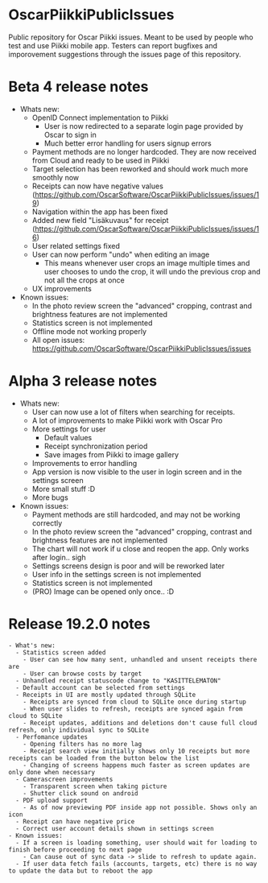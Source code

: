 # OscarPiikkiPublicIssues
Public repository for Oscar Piikki issues. Meant to be used by people who test and use Piikki mobile app. Testers can report bugfixes and imporovement suggestions through the issues page of this repository.

# Beta 4 release notes
  - Whats new:
    - OpenID Connect implementation to Piikki
      - User is now redirected to a separate login page provided by Oscar to sign in
      - Much better error handling for users signup errors
    - Payment methods are no longer hardcoded. They are now received from Cloud and ready to be used in Piikki
    - Target selection has been reworked and should work much more smoothly now
    - Receipts can now have negative values (https://github.com/OscarSoftware/OscarPiikkiPublicIssues/issues/19)
    - Navigation within the app has been fixed
    - Added new field "Lisäkuvaus" for receipt (https://github.com/OscarSoftware/OscarPiikkiPublicIssues/issues/16)
    - User related settings fixed
    - User can now perform "undo" when editing an image
      - This means whenever user crops an image multiple times and user chooses to undo the crop, it will undo the previous crop and not all the crops at once
    - UX improvements
  - Known issues:
    - In the photo review screen the "advanced" cropping, contrast and brightness features are not implemented
    - Statistics screen is not implemented
    - Offline mode not working properly
    - All open issues: https://github.com/OscarSoftware/OscarPiikkiPublicIssues/issues

# Alpha 3 release notes
  - Whats new:
    - User can now use a lot of filters when searching for receipts.
    - A lot of improvements to make Piikki work with Oscar Pro
    - More settings for user
      - Default values
      - Receipt synchronization period
      - Save images from Piikki to image gallery
    - Improvements to error handling
    - App version is now visible to the user in login screen and in the settings screen
    - More small stuff :D
    - More bugs
  - Known issues:
    - Payment methods are still hardcoded, and may not be working correctly
    - In the photo review screen the "advanced" cropping, contrast and brightness features are not implemented
    - The chart will not work if u close and reopen the app. Only works after login.. sigh
    - Settings screens design is poor and will be reworked later
    - User info in the settings screen is not implemented
    - Statistics screen is not implemented
    - (PRO) Image can be opened only once.. :D
# Release 19.2.0 notes
    - What's new:
      - Statistics screen added
        - User can see how many sent, unhandled and unsent receipts there are
        - User can browse costs by target 
      - Unhandled receipt statuscode change to "KASITTELEMATON"
      - Default account can be selected from settings
      - Receipts in UI are mostly updated through SQLite
        - Receipts are synced from cloud to SQLite once during startup
        - When user slides to refresh, receipts are synced again from cloud to SQLite
        - Receipt updates, additions and deletions don't cause full cloud refresh, only individual sync to SQLite
      - Perfomance updates
        - Opening filters has no more lag
        - Receipt search view initially shows only 10 receipts but more receipts can be loaded from the button below the list
        - Changing of screens happens much faster as screen updates are only done when necessary
      - Camerascreen improvements
        - Transparent screen when taking picture
        - Shutter click sound on android
      - PDF upload support
        - As of now previewing PDF inside app not possible. Shows only an icon
      - Receipt can have negative price
      - Correct user account details shown in settings screen
    - Known issues: 
      - If a screen is loading something, user should wait for loading to finish before proceeding to next page
        - Can cause out of sync data -> slide to refresh to update again. 
      - If user data fetch fails (accounts, targets, etc) there is no way to update the data but to reboot the app
      
        
        
